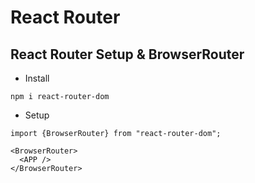 # React Router

## React Router Setup & BrowserRouter

- Install
```
npm i react-router-dom
```

- Setup
```tsx
import {BrowserRouter} from "react-router-dom";

<BrowserRouter>
  <APP />
</BrowserRouter>
```